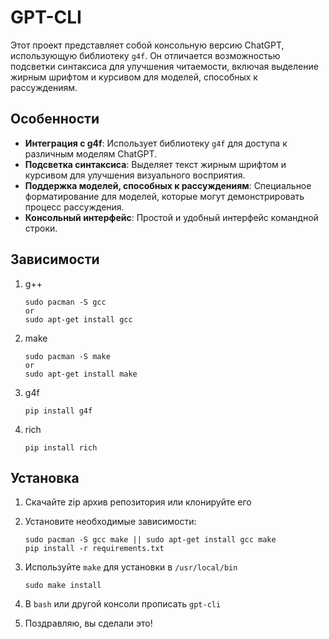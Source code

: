 # GPT-CLI

Этот проект представляет собой консольную версию ChatGPT, использующую библиотеку `g4f`. Он отличается возможностью подсветки синтаксиса для улучшения читаемости, включая выделение жирным шрифтом и курсивом для моделей, способных к рассуждениям.

## Особенности

*   **Интеграция с g4f**: Использует библиотеку `g4f` для доступа к различным моделям ChatGPT.
*   **Подсветка синтаксиса**: Выделяет текст жирным шрифтом и курсивом для улучшения визуального восприятия.
*   **Поддержка моделей, способных к рассуждениям**: Специальное форматирование для моделей, которые могут демонстрировать процесс рассуждения.
*   **Консольный интерфейс**: Простой и удобный интерфейс командной строки.

## Зависимости
1. g++
   ```
   sudo pacman -S gcc
   or
   sudo apt-get install gcc
   ```
2. make
   ```
   sudo pacman -S make
   or
   sudo apt-get install make
   ```
3. g4f
   ```
   pip install g4f
   ```
4. rich
   ```
   pip install rich
   ```

## Установка

1.  Скачайте zip архив репозитория или клонируйте его

2.  Установите необходимые зависимости:

    ```
    sudo pacman -S gcc make || sudo apt-get install gcc make
    pip install -r requirements.txt
    ```

3. Используйте `make` для установки в `/usr/local/bin`
   ```
   sudo make install
   ```
4. В `bash` или другой консоли прописать `gpt-cli`
5. Поздравляю, вы сделали это!

